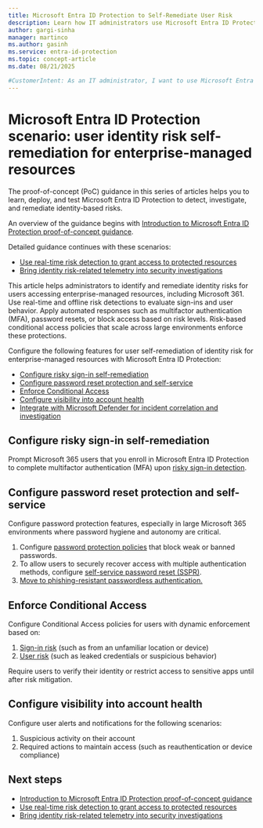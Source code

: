 ```yaml
---
title: Microsoft Entra ID Protection to Self-Remediate User Risk
description: Learn how IT administrators use Microsoft Entra ID Protection to identify and remediate identity risks for users that access enterprise-managed resources.
author: gargi-sinha
manager: martinco
ms.author: gasinh
ms.service: entra-id-protection
ms.topic: concept-article
ms.date: 08/21/2025

#CustomerIntent: As an IT administrator, I want to use Microsoft Entra ID Protection to identify and remediate identity risks so that I can protect users that access enterprise-managed resources.
---
```

# Microsoft Entra ID Protection scenario: user identity risk self-remediation for enterprise-managed resources

The proof-of-concept (PoC) guidance in this series of articles helps you to learn, deploy, and test Microsoft Entra ID Protection to detect, investigate, and remediate identity-based risks.

An overview of the guidance begins with [Introduction to Microsoft Entra ID Protection proof-of-concept guidance](id-protection-guide-introduction.md).

Detailed guidance continues with these scenarios:

- [Use real-time risk detection to grant access to protected resources](id-protection-guide-detect.md)
- [Bring identity risk-related telemetry into security investigations](id-protection-guide-investigate.md)

This article helps administrators to identify and remediate identity risks for users accessing enterprise-managed resources, including Microsoft 361. Use real-time and offline risk detections to evaluate sign-ins and user behavior. Apply automated responses such as multifactor authentication (MFA), password resets, or block access based on risk levels. Risk-based conditional access policies that scale across large environments enforce these protections.

Configure the following features for user self-remediation of identity risk for enterprise-managed resources with Microsoft Entra ID Protection:

- [Configure risky sign-in self-remediation](#configure-risky-sign-in-self-remediation)
- [Configure password reset protection and self-service](#configure-password-reset-protection-and-self-service)
- [Enforce Conditional Access](#enforce-conditional-access)
- [Configure visibility into account health](#configure-visibility-into-account-health)
- [Integrate with Microsoft Defender for incident correlation and investigation](/defender-xdr/incidents-overview)

## Configure risky sign-in self-remediation

Prompt Microsoft 365 users that you enroll in Microsoft Entra ID Protection to complete multifactor authentication (MFA) upon [risky sign-in detection](../id-protection/howto-identity-protection-remediate-unblock.md).

## Configure password reset protection and self-service

Configure password protection features, especially in large Microsoft 365 environments where password hygiene and autonomy are critical.

1. Configure [password protection policies](../identity/authentication/concept-password-ban-bad.md) that block weak or banned passwords.
1. To allow users to securely recover access with multiple authentication methods, configure [self-service password reset (SSPR)](../id-protection/howto-identity-protection-configure-risk-policies.md#user-risk-policy-in-conditional-access).
1. [Move to phishing-resistant passwordless authentication.](../identity/authentication/how-to-plan-prerequisites-phishing-resistant-passwordless-authentication.md)

## Enforce Conditional Access

Configure Conditional Access policies for users with dynamic enforcement based on:

1. [Sign-in risk](../id-protection/concept-identity-protection-risks.md) (such as from an unfamiliar location or device)
1. [User risk](../id-protection/concept-identity-protection-risks.md#user-risk-detections) (such as leaked credentials or suspicious behavior)

Require users to verify their identity or restrict access to sensitive apps until after risk mitigation.

## Configure visibility into account health

Configure user alerts and notifications for the following scenarios:

1. Suspicious activity on their account
1. Required actions to maintain access (such as reauthentication or device compliance)

## Next steps

- [Introduction to Microsoft Entra ID Protection proof-of-concept guidance](id-protection-guide-introduction.md)
- [Use real-time risk detection to grant access to protected resources](id-protection-guide-detect.md)
- [Bring identity risk-related telemetry into security investigations](id-protection-guide-investigate.md)
